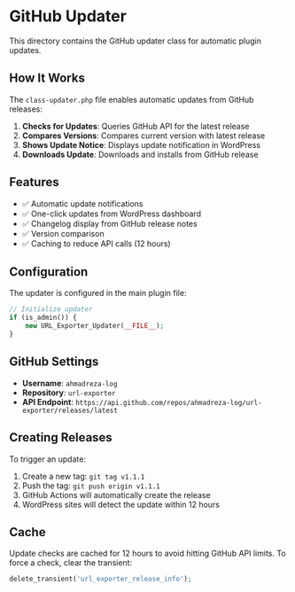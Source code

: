 # GitHub Updater

This directory contains the GitHub updater class for automatic plugin updates.

## How It Works

The `class-updater.php` file enables automatic updates from GitHub releases:

1. **Checks for Updates**: Queries GitHub API for the latest release
2. **Compares Versions**: Compares current version with latest release
3. **Shows Update Notice**: Displays update notification in WordPress
4. **Downloads Update**: Downloads and installs from GitHub release

## Features

- ✅ Automatic update notifications
- ✅ One-click updates from WordPress dashboard
- ✅ Changelog display from GitHub release notes
- ✅ Version comparison
- ✅ Caching to reduce API calls (12 hours)

## Configuration

The updater is configured in the main plugin file:

```php
// Initialize updater
if (is_admin()) {
    new URL_Exporter_Updater(__FILE__);
}
```

## GitHub Settings

- **Username**: `ahmadreza-log`
- **Repository**: `url-exporter`
- **API Endpoint**: `https://api.github.com/repos/ahmadreza-log/url-exporter/releases/latest`

## Creating Releases

To trigger an update:

1. Create a new tag: `git tag v1.1.1`
2. Push the tag: `git push origin v1.1.1`
3. GitHub Actions will automatically create the release
4. WordPress sites will detect the update within 12 hours

## Cache

Update checks are cached for 12 hours to avoid hitting GitHub API limits.
To force a check, clear the transient:

```php
delete_transient('url_exporter_release_info');
```

